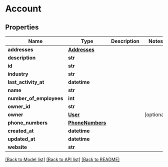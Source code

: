 # Account

## Properties
Name | Type | Description | Notes
------------ | ------------- | ------------- | -------------
**addresses** | [**Addresses**](Addresses.md) |  | 
**description** | **str** |  | 
**id** | **str** |  | 
**industry** | **str** |  | 
**last_activity_at** | **datetime** |  | 
**name** | **str** |  | 
**number_of_employees** | **int** |  | 
**owner_id** | **str** |  | 
**owner** | [**User**](User.md) |  | [optional] 
**phone_numbers** | [**PhoneNumbers**](PhoneNumbers.md) |  | 
**created_at** | **datetime** |  | 
**updated_at** | **datetime** |  | 
**website** | **str** |  | 

[[Back to Model list]](../README.md#documentation-for-models) [[Back to API list]](../README.md#documentation-for-api-endpoints) [[Back to README]](../README.md)

